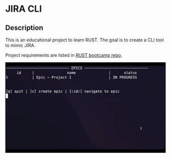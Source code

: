 # JIRA CLI

## Description

This is an educational project to learn RUST. The goal is to create a CLI tool to mimic JIRA.

Project requirements are listed in [RUST bootcamp repo](https://github.com/letsgetrusty/bootcamp/tree/master/4.%20Projects/1.%20CLI/Problem).

![jira-gif](./jira-cli.gif)

